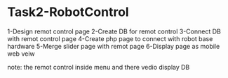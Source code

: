 # Task2-RobotControl

1-Design remot control page
2-Create DB for remot control
3-Connect DB with remot control page
4-Create php page to connect with robot base hardware
5-Merge slider page with remot page
6-Display page as mobile web veiw

note: the remot control inside menu and there vedio display DB 
